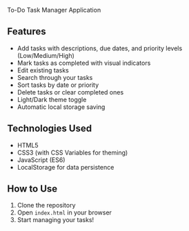 To-Do Task Manager Application

## Features

-  Add tasks with descriptions, due dates, and priority levels (Low/Medium/High)
-  Mark tasks as completed with visual indicators
-  Edit existing tasks
-  Search through your tasks
-  Sort tasks by date or priority
-  Delete tasks or clear completed ones
-  Light/Dark theme toggle
-  Automatic local storage saving

## Technologies Used

- HTML5
- CSS3 (with CSS Variables for theming)
- JavaScript (ES6)
- LocalStorage for data persistence

## How to Use

1. Clone the repository
2. Open `index.html` in your browser
3. Start managing your tasks!
